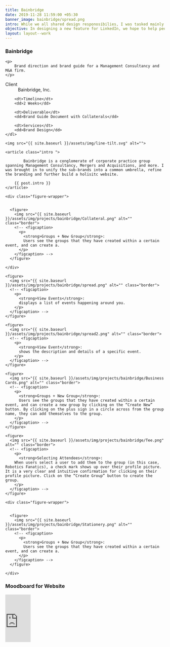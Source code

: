 ```yaml
---
title: Bainbridge
date: 2019-11-28 11:59:00 +05:30
banner_image: bainbridge/spread.png
intro: While we all shared design responosibilies, I was tasked mainly with the design portion of the project—paper prototpying, wireframes, as well as hi-fi prototyping. Roshan and Edward also focussed on designing the paper prototypes and hi-fi prototypes as well as handling the extensive user researching, user testing as well as documentation.
objective: In designing a new feature for LinkedIn, we hope to help people rekindle old connections, strengthen existing connections, and discover new connections. 
layout: layout--work
---
```


<!-- <section class="section work__carousel">
  <button class="prev">⇠</button>
  <div class="siema">
    <div><img src="{{ site.baseurl }}/assets/img/projects/bainbridge/spread2.png" alt="Siema image" /></div>
    <div><img src="{{ site.baseurl }}/assets/img/projects/bainbridge/spread.png" alt="Siema image" /></div>
    <div><img src="{{ site.baseurl }}/assets/img/projects/bainbridge/Business Cards.png" alt="Siema image" /></div>
    <div><img src="{{ site.baseurl }}/assets/img/projects/bainbridge/Collateral - Dark.png" alt="Siema image" /></div>
    <div><img src="{{ site.baseurl }}/assets/img/projects/bainbridge/Stationery.png" alt="Siema image" /></div>
  </div>
  <button class="next">⇢</button>

  <div class="buttons">
    <button class="prev">&lt;</button>
    <button class="next">&gt;</button>
  </div>   
</section> -->


<section class="section work__banner">
  <aside class="">
    <h1>
        Bainbridge
    </h1>

    <p>
        Brand direction and brand guide for a Management Consultancy and M&A firm.
    </p>
  </aside>

</section>


<section class="section work__intro">
    <dl class="work__meta">
        <dt>Client</dt>
        <dd>Bainbridge, Inc.</dd>
        
        <dt>Timeline</dt>
        <dd>2 Weeks</dd>
        
        <dt>Deliverable</dt>
        <dd>Brand Guide Document with Collaterals</dd>

        <dt>Services</dt>
        <dd>Brand Design</dd>
    </dl>

    <img src="{{ site.baseurl }}/assets/img/line-tilt.svg" alt="">

    <article class="intro ">
        
            Bainbridge is a conglomerate of corporate practice group spanning Management Consultancy, Mergers and Acquisitions, and more. I was brought in to unify the sub-brands into a common umbrella, refine the branding and further build a holisitc website.
        
        {{ post.intro }}
    </article>

</section>
<!-- <hr> -->

<section class="section work__photos one">
    <!-- <h3 class="margin-bottom-2x"></h3> -->
  
    <div class="figure-wrapper">
  
    
      <figure>
        <img src="{{ site.baseurl }}/assets/img/projects/bainbridge/Collateral.png" alt="" class="border">
        <!-- <figcaption>
          <p>
            <strong>Groups + New Group</strong>:
            Users see the groups that they have created within a certain event, and can create a.
          </p>
        </figcaption> -->
      </figure>
  
    </div>
</section>


<section class="section work__photos two">
  <!-- <h3 class=""></h3> -->

  <div class="figure-wrapper">

  
    <figure>
      <img src="{{ site.baseurl }}/assets/img/projects/bainbridge/spread.png" alt="" class="border">
      <!-- <figcaption>
        <p>
          <strong>View Events</strong>:
          displays a list of events happening around you.
        </p>
      </figcaption> -->
    </figure>

    <figure>
      <img src="{{ site.baseurl }}/assets/img/projects/bainbridge/spread2.png" alt="" class="border">
      <!-- <figcaption>
        <p>
          <strong>View Event</strong>:
          shows the description and details of a specific event.
        </p>
      </figcaption> -->
    </figure>

  </div>
</section>





<section class="section work__photos two">
  <!-- <h3 class="margin-bottom-2x">images</h3> -->

  <div class="figure-wrapper">

  
    <figure>
      <img src="{{ site.baseurl }}/assets/img/projects/bainbridge/Business Cards.png" alt="" class="border">
      <!-- <figcaption>
        <p>
          <strong>Groups + New Group</strong>:
          Users see the groups that they have created within a certain event, and can create a new group by clicking on the “Create New” button. By clicking on the plus sign in a circle across from the group name, they can add themselves to the group.
        </p>
      </figcaption> -->
    </figure>

    <figure>
      <img src="{{ site.baseurl }}/assets/img/projects/bainbridge/Tee.png" alt="" class="border">
      <!-- <figcaption>
        <p>
          <strong>Selecting Attendees</strong>:
        When users select a user to add them to the group (in this case, Robotics Fanatics), a check mark shows up over their profile picture. It is a very clear and intuitive confirmation for clicking on their profile picture. Click on the “Create Group” button to create the group. 
        </p>
      </figcaption> -->
    </figure>

  </div>
</section>

<section class="section work__photos one">
    <!-- <h3 class="margin-bottom-2x"></h3> -->
  
    <div class="figure-wrapper">
  
    
      <figure>
        <img src="{{ site.baseurl }}/assets/img/projects/bainbridge/Stationery.png" alt="" class="border">
        <!-- <figcaption>
          <p>
            <strong>Groups + New Group</strong>:
            Users see the groups that they have created within a certain event, and can create a.
          </p>
        </figcaption> -->
      </figure>
  
    </div>
</section>

<section class="section work__prototype">
  <h3 class="margin-bottom-2x">Moodboard for Website</h3>
  <!-- <iframe style="border: none;" width="80vh" height="auto" src="https://www.figma.com/embed?embed_host=share&url=https%3A%2F%2Fwww.figma.com%2Fproto%2F2G9H6DO4paAI3pWgIAmAlD%2FA4%3Fnode-id%3D17%253A145%26viewport%3D560%252C444%252C0.11472674459218979%26scaling%3Dscale-down" allowfullscreen></iframe> -->
  <iframe style="border: none;" width="80vh" height="auto" src="https://www.figma.com/embed?embed_host=share&url=https%3A%2F%2Fwww.figma.com%2Ffile%2FVqjpFlmO8VVgPxmtvKedDU%2FBainbridge-Miscellaneous%3Fnode-id%3D212%253A0" allowfullscreen></iframe>
</section>